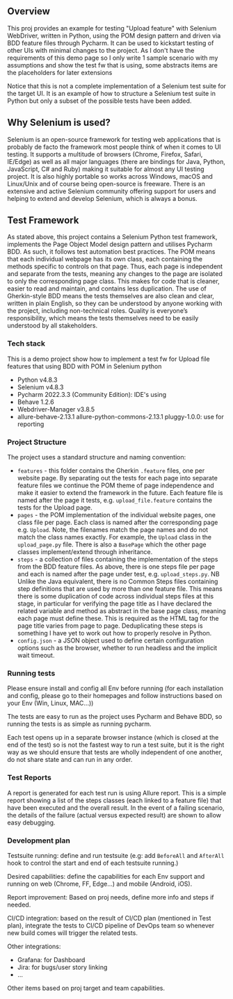 
## Overview
This proj provides an example for testing "Upload feature" with Selenium WebDriver, written in Python, using the POM design pattern and driven via BDD feature files through Pycharm. It can be used to kickstart testing of other UIs with minimal changes to the project. As I don't have the requirements of this demo page so I only write 1 sample scenario with my assumptions and show the test fw that is using, some abstracts items are the placeholders for later extensions

Notice that this is not a complete implementation of a Selenium test suite for the target UI. It is an example of how to structure a Selenium test suite in Python but only a subset of the possible tests have been added.

## Why Selenium is used?
Selenium is an open-source framework for testing web applications that is probably de facto the framework most people think of when it comes to UI testing. It supports a multitude of browsers (Chrome, Firefox, Safari, IE/Edge) as well as all major languages (there are bindings for Java, Python, JavaScript, C# and Ruby) making it suitable for almost any UI testing project. It is also highly portable so works across Windows, macOS and Linux/Unix and of course being open-source is freeware. There is an extensive and active Selenium community offering support for users and helping to extend and develop Selenium, which is always a bonus.

## Test Framework
As stated above, this project contains a Selenium Python test framework, implements the Page Object Model design pattern and utilises Pycharm BDD. As such, it follows test automation best practices. The POM means that each individual webpage has its own class, each containing the methods specific to controls on that page. Thus, each page is independent and separate from the tests, meaning any changes to the page are isolated to only the corresponding page class. This makes for code that is cleaner, easier to read and maintain, and contains less duplication. The use of Gherkin-style BDD means the tests themselves are also clean and clear, written in plain English, so they can be understood by anyone working with the project, including non-technical roles.  Quality is everyone’s responsibility, which means the tests themselves need to be easily understood by all stakeholders.

### Tech stack
This is a demo project show how to implement a test fw for Upload file features that using BDD with POM in Selenium python

* Python v4.8.3
* Selenium v4.8.3
* Pycharm 2022.3.3 (Community Edition): IDE's using
* Behave 1.2.6
* Webdriver-Manager v3.8.5
* allure-behave-2.13.1 allure-python-commons-2.13.1 pluggy-1.0.0: use for reporting

### Project Structure
The project uses a standard structure and naming convention:
* `features`  - this folder contains the Gherkin `.feature` files, one per website page. By separating out the tests for each page into separate feature files we continue the POM theme of page independence and make it easier to extend the framework in the future. Each feature file is named after the page it tests, e.g. `upload_file.feature` contains the tests for the Upload page.
* `pages` - the POM implementation of the individual website pages, one class file per page. Each class is named after the corresponding page e.g. `Upload`. Note, the filenames match the page names and do not match the class names exactly. For example, the `Upload` class in the `upload_page.py` file. There is also a `BasePage` which the other page classes implement/extend through inheritance.
* `steps` - a collection of files containing the implementation of the steps from the BDD feature files. As above, there is one steps file per page and each is named after the page under test, e.g. `upload_steps.py`. 
NB Unlike the Java equivalent, there is no Common Steps files containing step definitions that are used by more than one feature file. This means there is some duplication of code across individual steps files at this stage, in particular for verifying the page title as I have declared the related variable and method as abstract in the base page class, meaning each page must define these. This is required as the HTML tag for the page title varies from page to page. Deduplicating these steps is something I have yet to work out how to properly resolve in Python.
* `config.json` - a JSON object used to define certain configuration options such as the browser, whether to run headless and the implicit wait timeout.

### Running tests
Please ensure install and config all Env before running (for each installation and config, please go to their homepages and follow instructions based on your Env (Win, Linux, MAC...))

The tests are easy to run as the project uses Pycharm and Behave BDD, so running the tests is as simple as running pycharm.

Each test opens up in a separate browser instance (which is closed at the end of the test) so is not the fastest way to run a test suite, but it is the right way as we should ensure that tests are wholly independent of one another, do not share state and can run in any order.


### Test Reports
A report is generated for each test run is using Allure report. This is a simple report showing a list of the steps classes (each linked to a feature file) that have been executed and the overall result. In the event of a failing scenario, the details of the failure (actual versus expected result) are shown to allow easy debugging.

### Development plan
Testsuite running: define and run testsuite (e.g: add `BeforeAll` and `AfterAll` hook to control the start and end of each testsuite running.)

Desired capabilities: define the capabilities for each Env support and running on web (Chrome, FF, Edge...) and mobile (Android, iOS).

Report improvement: Based on proj needs, define more info and steps if needed.

CI/CD integration: based on the result of CI/CD plan (mentioned in Test plan), integrate the tests to CI/CD pipeline of DevOps team so whenever new build comes will trigger the related tests.

Other integrations:
* Grafana: for Dashboard 
* Jira: for bugs/user story linking
* ...

Other items based on proj target and team capabilities.


